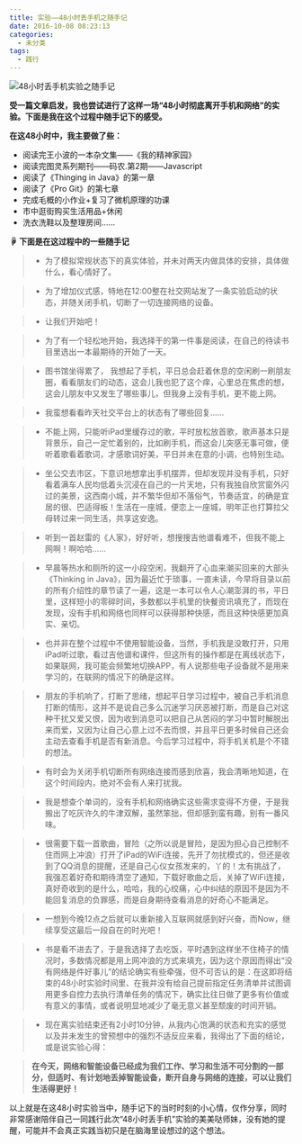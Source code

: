 ```yaml
---
title: 实验——48小时丢手机之随手记
date: 2016-10-08 08:23:13
categories:
  - 未分类
tags:
  - 践行
---
```


![48小时丢手机实验之随手记][id_1]

[id_1]: http://img.laoliang.ink/posts/20161008/%E4%B8%A2%E6%89%8B%E6%9C%BA%E5%AE%9E%E9%AA%8C.jpg

**受一篇文章启发，我也尝试进行了这样一场“48小时彻底离开手机和网络”的实验。下面是我在这个过程中随手记下的感受。**<!--more-->

**在这48小时中，我主要做了些：**

 - 阅读完王小波的一本杂文集——《我的精神家园》
 - 阅读完图灵系列期刊——码农.第2期——Javascript
 - 阅读了《Thinging in Java》的第一章
 - 阅读了《Pro Git》的第七章
 - 完成毛概的小作业+复习了微机原理的功课
 - 市中逛街购买生活用品+休闲
 - 洗衣洗鞋以及整理房间……

**☟ 下面是在这过程中的一些随手记**

> - 为了模拟常规状态下的真实体验，并未对两天内做具体的安排，具体做什么，看心情好了。


> - 为了增加仪式感，特地在12:00整在社交网站发了一条实验启动的状态，并随关闭手机，切断了一切连接网络的设备。


> - 让我们开始吧！


> - 为了有一个轻松地开始，我选择干的第一件事是阅读，在自己的待读书目里选出一本最期待的开始了一天。


> - 图书馆坐得累了， 我想起了手机，平日总会赶着休息的空闲刷一刷朋友圈，看看朋友们的动态，这会儿我也犯了这个痒，心里总在焦虑的想，这会儿朋友中又发生了哪些事儿，但我身上没有手机，更不能上网。


> - 我蛮想看看昨天社交平台上的状态有了哪些回复……


> - 不能上网，只能听iPad里缓存过的歌，平时放松放首歌，歌声基本只是背景乐，自己一定忙着别的，比如刷手机，而这会儿突感无事可做，便听着歌看着歌词，才感歌词好美，平日并未在意的小调，也特别生动。


> - 坐公交去市区，下意识地想拿出手机摆弄，但却发现并没有手机，只好看着满车人民均低着头沉浸在自己的一片天地，只有我独自欣赏窗外闪过的美景，这西南小城，并不繁华但却不落俗气，节奏适宜，的确是宜居的很、巴适得板！生活在一座城，便恋上一座城，明年正也打算拉父母转过来一同生活，共享这安逸。


> - 听到一首赵雷的《人家》，好好听，想搜搜吉他谱看难不，但我不能上网啊！啊哈哈……


> - 早晨等热水和厕所的这一小段空闲，我翻开了心血来潮买回来的大部头《Thinking in Java》，因为最近忙于琐事，一直未读，今早将目录以前的所有介绍性的章节读了一遍，这是一本可以令人心潮澎湃的书，平日里，这样短小的零碎时间，多数都以手机里的快餐资讯填充了，而现在发现，没有手机和网络也同样可以获得那种快感，而且这种快感更加真实、亲切。


> - 也并非在整个过程中不使用智能设备，当然，手机我是没敢打开，只用iPad听过歌，看过吉他谱和课件，但这所有的操作都是在离线状态下，如果联网，我可能会频繁地切换APP，有人说那些电子设备就不是用来学习的，在联网的情况下的确是这样。


> - 朋友的手机响了，打断了思绪，想起平日学习过程中，被自己手机消息打断的情形，这并不是说自己多么沉迷学习厌恶被打断，而是自己对这种干扰又爱又恨，因为收到消息可以把自己从苦闷的学习中暂时解脱出来而爱，又因为让自己心意上过不去而恨，并且平日更多时候自己还会主动去查看手机是否有新消息。今后学习过程中，将手机关机是个不错的想法。


> - 有时会为关闭手机切断所有网络连接而感到欣喜，我会清晰地知道，在这个时间段内，绝对不会有人来打扰我。


> - 我是想查个单词的，没有手机和网络确实这些需求变得不方便，于是我搬出了吃灰许久的牛津双解，虽然笨拙，但却感到蛮有趣，别有一番风味。


> - 很需要下载一首歌曲，冒险（之所以说是冒险，是因为担心自己控制不住而网上冲浪）打开了iPad的WiFi连接，先开了勿扰模式的，但还是收到了QQ消息的提醒，还是自己心仪女孩发来的，丫的！太有挑战了，我强忍着好奇和期待清空了通知，下载好歌曲之后，关掉了WiFi连接，真好奇收到的是什么，哈哈，我的心绞痛，心中纠结的原因不是因为不能回复消息的负罪感，而是自身期待查看消息的好奇心不能满足。


> - 一想到今晚12点之后就可以重新接入互联网就感到好兴奋，而Now，继续享受这最后一段自在的时光吧！


> - 书是看不进去了，于是我选择了去吃饭，平时遇到这样坐不住椅子的情况时，多数情况都是用上网冲浪的方式来填充，因为这个原因而得出“没有网络是件好事儿”的结论确实有些牵强，但不可否认的是：在这即将结束的48小时实验时间里、在我并没有给自己提前指定任务清单并试图调用更多自控力去执行清单任务的情况下，确实比往日做了更多有价值或有意义的事情，或者说明显地减少了毫无意义甚至颓废的时间开销。


> - 现在离实验结束还有2小时10分钟，从我内心饱满的状态和充实的感觉以及并未发生的曾预想中的强烈不适反应来看，我得出了下面的结论，或是说实验心得：


> **在今天，网络和智能设备已经成为我们工作、学习和生活不可分割的一部分，但适时、有计划地丢掉智能设备，断开自身与网络的连接，可以让我们生活得更好！**

以上就是在这48小时实验当中，随手记下的当时时刻的小心情，仅作分享，同时非常感谢陪伴自己一同践行此次“48小时丢手机”实验的美美哒师妹，没有她的提醒，可能并不会真正实践当初只是在脑海里设想过的这个想法。

